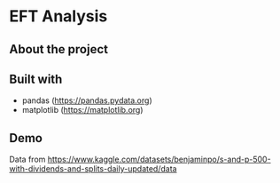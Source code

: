# EFT Analysis
## About the project


## Built with
* pandas
(https://pandas.pydata.org)
* matplotlib
(https://matplotlib.org)

## Demo

Data from https://www.kaggle.com/datasets/benjaminpo/s-and-p-500-with-dividends-and-splits-daily-updated/data

